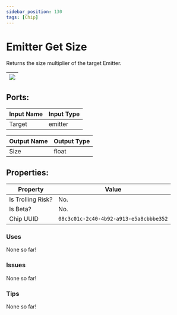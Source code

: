 ```yaml
---
sidebar_position: 130
tags: [Chip]
---
```


# Emitter Get Size


Returns the size multiplier of the target Emitter.

| ![](https://images-ext-2.discordapp.net/external/MPmIaQzlEPmgGWlgi-WxBBXt0Bjv_zWPkg1y1f_sy3s/https/www.recroomcircuits.com/image/circuit/absolute-value?width=206&height=108) |
|-----|

## Ports:

| Input Name | Input Type |
|-----------|-----------|
| Target | emitter |

| Output Name | Output Type |
|-----------|-----------|
| Size | float |

## Properties:

| Property  | Value |
|-------------------|-----------|
| Is Trolling Risk? | No. |
| Is Beta? | No. |
| Chip UUID | `08c3c01c-2c40-4b92-a913-e5a8cbbbe352` |

### Uses
None so far!

### Issues
None so far!

### Tips
None so far!
